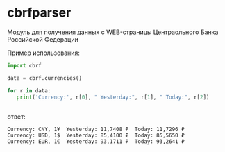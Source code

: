 # cbrfparser
Модуль для получения данных с WEB-страницы Центраольного Банка Российской Федерации

Пример использования:
```python
import cbrf

data = cbrf.currencies()

for r in data:
   print('Currency:', r[0], " Yesterday:", r[1], " Today:", r[2])
  
```
ответ:
```
Currency: CNY, 1¥  Yesterday: 11,7408 ₽  Today: 11,7296 ₽
Currency: USD, 1$  Yesterday: 85,4100 ₽  Today: 85,5650 ₽
Currency: EUR, 1€  Yesterday: 93,1711 ₽  Today: 93,2641 ₽

```
